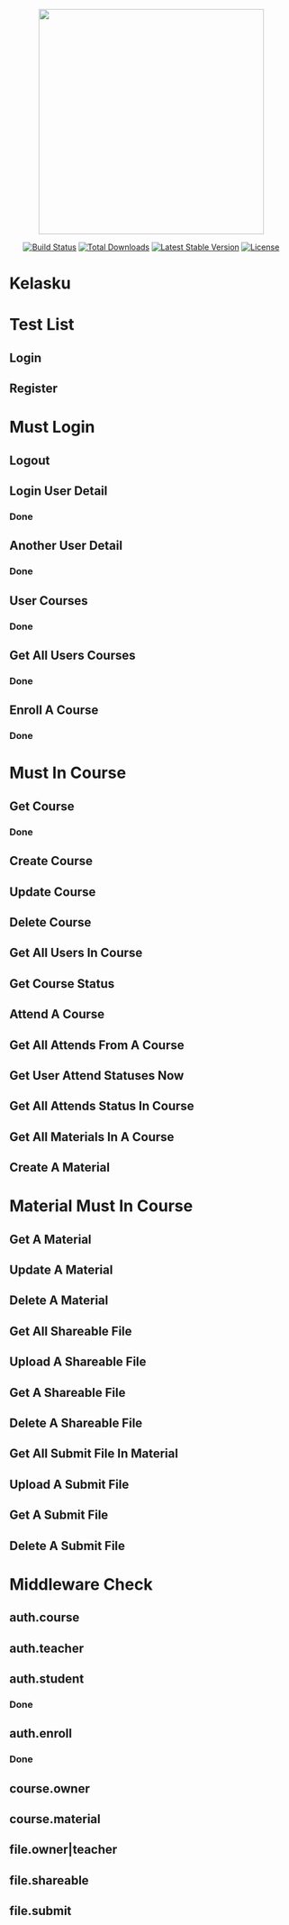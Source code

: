 <p align="center"><img src="https://res.cloudinary.com/dtfbvvkyp/image/upload/v1566331377/laravel-logolockup-cmyk-red.svg" width="400"></p>

<p align="center">
<a href="https://travis-ci.org/laravel/framework"><img src="https://travis-ci.org/laravel/framework.svg" alt="Build Status"></a>
<a href="https://packagist.org/packages/laravel/framework"><img src="https://poser.pugx.org/laravel/framework/d/total.svg" alt="Total Downloads"></a>
<a href="https://packagist.org/packages/laravel/framework"><img src="https://poser.pugx.org/laravel/framework/v/stable.svg" alt="Latest Stable Version"></a>
<a href="https://packagist.org/packages/laravel/framework"><img src="https://poser.pugx.org/laravel/framework/license.svg" alt="License"></a>
</p>

# Kelasku

# Test List
## Login
## Register

# Must Login
## Logout
## Login User Detail
### Done
## Another User Detail
### Done
## User Courses
### Done
## Get All Users Courses
### Done
## Enroll A Course
### Done

# Must In Course
## Get Course
### Done
## Create Course
## Update Course
## Delete Course
## Get All Users In Course
## Get Course Status
## Attend A Course
## Get All Attends From A Course
## Get User Attend Statuses Now
## Get All Attends Status In Course
## Get All Materials In A Course
## Create A Material

# Material Must In Course
## Get A Material
## Update A Material
## Delete A Material
## Get All Shareable File
## Upload A Shareable File
## Get A Shareable File
## Delete A Shareable File
## Get All Submit File In Material
## Upload A Submit File
## Get A Submit File
## Delete A Submit File

# Middleware Check
## auth.course
## auth.teacher
## auth.student
### Done
## auth.enroll
### Done
## course.owner
## course.material
## file.owner|teacher
## file.shareable
## file.submit

